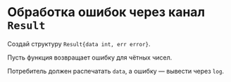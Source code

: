 # Обработка ошибок через канал ```Result```

Создай структуру ```Result{data int, err error}```.

Пусть функция возвращает ошибку для чётных чисел.

Потребитель должен распечатать ```data```, а ошибку — вывести через ```log```.